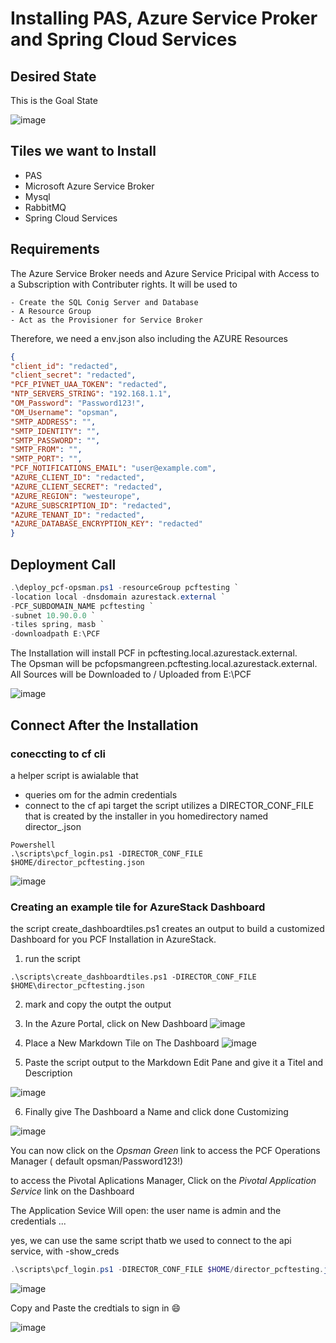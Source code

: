 # Installing PAS, Azure Service Proker and Spring Cloud Services


## Desired State

This is the Goal State

![image](https://user-images.githubusercontent.com/8255007/52395430-680efe80-2aae-11e9-9049-9460d3d07144.png)

## Tiles we want to Install

- PAS
- Microsoft Azure Service Broker
- Mysql
- RabbitMQ
- Spring Cloud Services

## Requirements

The Azure Service Broker needs and Azure Service Pricipal with Access to a Subscription with Contributer rights. It will be used to

    - Create the SQL Conig Server and Database
    - A Resource Group 
    - Act as the Provisioner for Service Broker

Therefore, we need a env.json also including the AZURE Resources

```Json
{
"client_id": "redacted",
"client_secret": "redacted",
"PCF_PIVNET_UAA_TOKEN": "redacted",
"NTP_SERVERS_STRING": "192.168.1.1",
"OM_Password": "Password123!",
"OM_Username": "opsman",
"SMTP_ADDRESS": "",
"SMTP_IDENTITY": "",
"SMTP_PASSWORD": "",
"SMTP_FROM": "",
"SMTP_PORT": "",
"PCF_NOTIFICATIONS_EMAIL": "user@example.com",
"AZURE_CLIENT_ID": "redacted",
"AZURE_CLIENT_SECRET": "redacted",
"AZURE_REGION": "westeurope",
"AZURE_SUBSCRIPTION_ID": "redacted",
"AZURE_TENANT_ID": "redacted",
"AZURE_DATABASE_ENCRYPTION_KEY": "redacted"
}
```

## Deployment Call

```Powershell
.\deploy_pcf-opsman.ps1 -resourceGroup pcftesting `
-location local -dnsdomain azurestack.external `
-PCF_SUBDOMAIN_NAME pcftesting `
-subnet 10.90.0.0 `
-tiles spring, masb `
-downloadpath E:\PCF
```

The Installation will install PCF in pcftesting.local.azurestack.external.  
The Opsman will be pcfopsmangreen.pcftesting.local.azurestack.external.  
All Sources will be Downloaded to / Uploaded from E:\PCF


![image](https://user-images.githubusercontent.com/8255007/52395405-4b72c680-2aae-11e9-95bf-746164082c26.png)


## Connect After the Installation


### coneccting to cf cli 
a helper script is awialable that
- queries om for the admin credentials
- connect to the cf api target
the script utilizes a DIRECTOR_CONF_FILE that is created by the installer  in you homedirectory
named director_<subdomain>.json 

```
Powershell
.\scripts\pcf_login.ps1 -DIRECTOR_CONF_FILE $HOME/director_pcftesting.json
```

![image](https://user-images.githubusercontent.com/8255007/52395724-7c073000-2aaf-11e9-9635-5bb327ee9c8e.png)

### Creating an example tile for AzureStack Dashboard

the script create_dashboardtiles.ps1 creates an output to build a customized Dashboard for you PCF Installation in AzureStack.

1. run the script

```
.\scripts\create_dashboardtiles.ps1 -DIRECTOR_CONF_FILE $HOME\director_pcftesting.json
```

2. mark and copy the outpt the output

3. In the Azure Portal, click on New Dashboard
![image](https://user-images.githubusercontent.com/8255007/52396575-b1614d00-2ab2-11e9-9360-37f66a496cfe.png)

4. Place a New Markdown Tile on The Dashboard
![image](https://user-images.githubusercontent.com/8255007/52396724-1c128880-2ab3-11e9-964e-ea85571a7803.png)

5. Paste the script output to the Markdown Edit Pane and give it a Titel and Description

![image](https://user-images.githubusercontent.com/8255007/52396920-ce4a5000-2ab3-11e9-8e1b-e234b370da8e.png)


6. Finally give The Dashboard a Name and click done Customizing

![image](https://user-images.githubusercontent.com/8255007/52396992-18cbcc80-2ab4-11e9-8823-8dec92d318ba.png)


You can now click on the *Opsman Green* link to access the PCF Operations Manager ( default opsman/Password123!)

to access the Pivotal Aplications Manager, Click on the *Pivotal Application Service* link on the Dashboard

The Application Sevice Will open:
the user name is admin and the credentials ...

yes, we can use the same script thatb we used to connect to the api service, with -show_creds

```Powershell
.\scripts\pcf_login.ps1 -DIRECTOR_CONF_FILE $HOME/director_pcftesting.json -showcreds
```

![image](https://user-images.githubusercontent.com/8255007/52397193-e1115480-2ab4-11e9-9c21-85d34ef3b557.png)

Copy and Paste the credtials to sign in :smile:

![image](https://user-images.githubusercontent.com/8255007/52397322-4f561700-2ab5-11e9-8bb7-67664cc3c67a.png)



